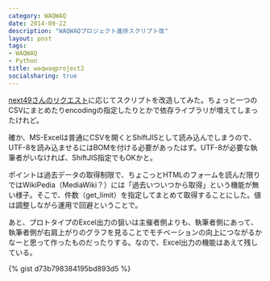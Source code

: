 ```yaml
---
category: WAQWAQ
date: 2014-09-22
description: "WAQWAQプロジェクト進捗スクリプト改"
layout: post
tags:
- WAQWAQ
- Python
title: waqwaqproject2
socialsharing: true
---
```


[next49さんのリクエスト](http://d.hatena.ne.jp/next49/20140916/p1)に応じてスクリプトを改造してみた。<!--more-->ちょっと一つのCSVにまとめたりencodingの指定したりとかで依存ライブラリが増えてしまったけれど。

確か、MS-Excelは普通にCSVを開くとShiftJISとして読み込んでしまうので、UTF-8を読み込ませるにはBOMを付ける必要があったはず。UTF-8が必要な執筆者がいなければ、ShiftJIS指定でもOKかと。

ポイントは過去データの取得制限で、ちょこっとHTMLのフォームを読んだ限りではWikiPedia（MediaWiki？）には「過去いついつから取得」という機能が無い様子。そこで、件数（get_limit）を指定してまとめて取得することにした。値は調整しながら運用で回避ということで。

あと、プロトタイプのExcel出力の狙いは主催者側よりも、執筆者側にあって、執筆者側が右肩上がりのグラフを見ることでモチベーションの向上につながるかなーと思って作ったものだったりする。なので、Excel出力の機能はあえて残している。

{% gist d73b798384195bd893d5 %}